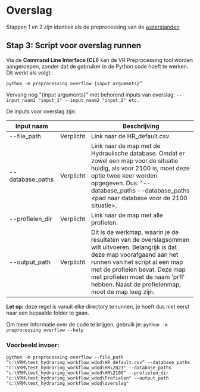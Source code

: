 # Overslag

Stappen 1 en 2 zijn identiek als de preprocessing van de [waterstanden](Waterstand.md)

## Stap 3: Script voor overslag runnen  

Via de **Command Line Interface (CLI)** kan de VR Preprocessing tool worden aangeroepen, zonder dat de gebruiker in de Python code hoeft te werken. Dit werkt als volgt:

```
python -m preprocessing overflow {input arguments}”
```

Vervang nog "{input arguments}" met behorend inputs van overslag: ```--input_naam1 "input_1" --input_naam2 "input_2" etc.```

De inputs voor overslag zijn: 

| Input naam       	     | 	           | Beschrijving                                                                                                                                                                                 	                                                                                                                                                                              |
|------------------------|-------------|-----------------------------------------------------------------------------------------------------------------------------------------------------------------------------------------------------------------------------------------------------------------------------------------------------------------------------------------------------------------------------|
| --file_path            | Verplicht 	 | Link naar de HR_default.csv.                                                                                                                                                     	                                                                                                                                                                                          |
| --database_paths     	 | Verplicht 	 | Link naar de map met de Hydraulische database. Omdat er zowel een map voor de situatie huidig, als voor 2100 is, moet deze optie twee keer worden opgegeven. Dus: "--database_paths <pad naar de database voor huidige situatie> --database_paths <pad naar database voor de 2100 situatie>.                                                                                |
| --profielen_dir     	  | Verplicht 	 | Link naar de map met alle profielen.                                                                      |
| --output_path  	       | Verplicht 	 | 	Dit is de werkmap, waarin je de resultaten van de overslagsommen wilt uitvoeren. Belangrijk is dat deze map voorafgaand aan het runnen van het script al een map met de profielen bevat. Deze map met profielen moet de naam 'prfl' hebben. Naast de profielenmap, moet de map leeg zijn.                                                                                                                                                                                                                                                                                                     |


**Let op:** deze regel is vanuit elke directory te runnen, je hoeft dus niet eerst naar een bepaalde folder te gaan.


Om meer informatie over de code te krijgen, gebruik je: 
``` python -m preprocessing overflow --help ```

### Voorbeeld invoer: 
```
python -m preprocessing overflow --file_path “c:\VRM\test_hydraring_workflow_wdod\HR_default.csv” --database_paths "c:\VRM\test_hydraring_workflow_wdod\HR\2023" --database_paths "c:\VRM\test_hydraring_workflow_wdod\HR\2100" --profielen_dir "c:\VRM\test_hydraring_workflow_wdod\Profielen" --output_path "c:\VRM\test_hydraring_workflow_wdod\overslag"
```

